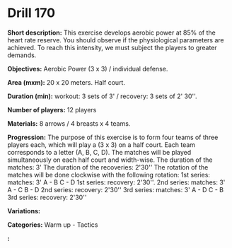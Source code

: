 # Drill 170

**Short description:**
This exercise develops aerobic power at 85% of the heart rate reserve. You should observe if the physiological parameters are achieved. To reach this intensity, we must subject the players to greater demands.

**Objectives:**
Aerobic Power (3 x 3) / individual defense.

**Area (mxm):**
20 x 20 meters. Half court.

**Duration (min):**
workout: 3 sets of 3' / recovery: 3 sets of 2' 30''.

**Number of players:**
12 players

**Materials:**
8 arrows / 4 breasts x 4 teams.

**Progression:**
The purpose of this exercise is to form four teams of three players each, which will play a (3 x 3) on a half court. Each team corresponds to a letter (A, B, C, D). The matches will be played simultaneously on each half court and width-wise. The duration of the matches: 3' The duration of the recoveries: 2'30'' The rotation of the matches will be done clockwise with the following rotation: 1st series: matches: 3' A - B C - D 1st series: recovery: 2'30''. 2nd series: matches: 3' A - C B - D 2nd series: recovery: 2'30'' 3rd series: matches: 3' A - D C - B 3rd series: recovery: 2'30''

**Variations:**


**Categories:**
Warm up - Tactics

**:**


